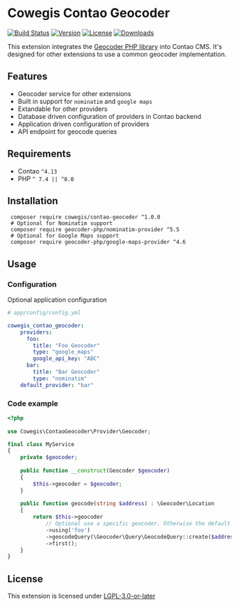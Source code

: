 Cowegis Contao Geocoder
=======================

[![Build Status](http://img.shields.io/travis/cowegis/contao-geocoder/master.svg?style=flat-square)](https://travis-ci.org/cowegis/contao-geocoder)
[![Version](http://img.shields.io/packagist/v/cowegis/contao-geocoder.svg?style=flat-square)](http://packagist.org/packages/cowegis/contao-geocoder)
[![License](http://img.shields.io/packagist/l/cowegis/contao-geocoder.svg?style=flat-square)](http://packagist.org/packages/cowegis/contao-geocoder)
[![Downloads](http://img.shields.io/packagist/dt/cowegis/contao-geocoder.svg?style=flat-square)](http://packagist.org/packages/cowegis/contao-geocoder)

This extension integrates the [Geocoder PHP library](http://geocoder-php.org) into Contao CMS.
It's designed for other extensions to use a common geocoder implementation.

Features
--------

 - Geocoder service for other extensions
 - Built in support for `nominatim` and `google maps`
 - Extandable for other providers
 - Database driven configuration of providers in Contao backend 
 - Application driven configuration of providers
 - API endpoint for geocode queries
 
Requirements
------------

 - Contao `^4.13`
 - PHP `^ 7.4 || ^8.0`

Installation
------------

```
 composer require cowegis/contao-geocoder ^1.0.0
 # Optional for Nominatim support
 composer require geocoder-php/nominatim-provider ^5.5
 # Optional for Google Maps support
 composer require geocoder-php/google-maps-provider ^4.6
```

Usage
-----

### Configuration

Optional application configuration

```yaml
# app/config/config.yml

cowegis_contao_geocoder:
    providers:
      foo:
        title: "Foo Geocoder"
        type: "google_maps"
        google_api_key: "ABC"
      bar:
        title: "Bar Geocoder"
        type: "nominatim"
    default_provider: "bar"
```

### Code example

```php
<?php
 
use Cowegis\ContaoGeocoder\Provider\Geocoder;

final class MyService
{
    private $geocoder;
    
    public function __construct(Geocoder $geocoder)
    {
        $this->geocoder = $geocoder;
    }
    
    public function geocode(string $address) : \Geocoder\Location
    {
        return $this->geocoder
            // Optional use a specific geocoder. Otherwise the default provider is used 
            ->using('foo')
            ->geocodeQuery(\Geocoder\Query\GeocodeQuery::create($address))
            ->first();
    }
}

```

License
-------

This extension is licensed under [LGPL-3.0-or-later](LICENSE)
